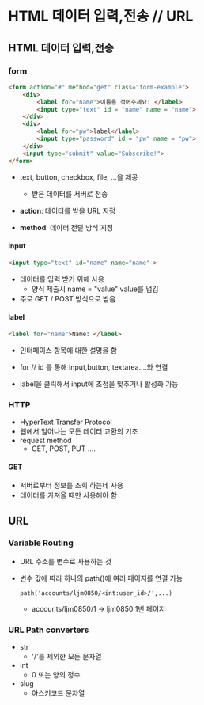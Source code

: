 # HTML 데이터 입력,전송 // URL

## HTML 데이터 입력,전송

### form

```html
<form action="#" method="get" class="form-example">
	<div>
    	<label for="name">이름을 적어주세요: </label>
    	<input type="text" id = "name" name = "name">
    </div>
    <div>
    	<label for="pw">label</label>
    	<input type="password" id = "pw" name = "pw">
    </div>
    <input type="submit" value="Subscribe!">
</form>
```

- text, button, checkbox, file, ...을 제공
  - 받은 데이터를 서버로 전송



- **action**: 데이터를 받을 URL 지정
- **method**: 데이터 전달 방식 지정

#### input

```html
<input type="text" id="name" name="name" >
```

- 데이터를 입력 받기 위해 사용
  - 양식 제출시 name = "value" value를 넘김 
- 주로 GET / POST 방식으로 받음

#### label

```html
<label for="name">Name: </label>
```

- 인터페이스 항목에 대한 설명을 함
- for // id 를 통해 input,button, textarea....와 연결

- label을 클릭해서 input에 초점을 맞추거나 활성화 가능



### HTTP

- HyperText Transfer Protocol
- 웹에서 일어나는 모든 데이터 교환의 기초
- request method
  - GET, POST, PUT ....

#### GET

- 서버로부터 정보를 조회 하는데 사용
- 데이터를 가져올 때만 사용해야 함



## URL

### Variable Routing

- URL 주소를 변수로 사용하는 것

- 변수 값에 따라 하나의 path()에 여러 페이지를 연결 가능

  ```django
  path('accounts/ljm0850/<int:user_id>/',...)
  ```

  - accounts/ljm0850/1 -> ljm0850 1번 페이지

### URL Path converters

- str
  - '/'를 제외한 모든 문자열
- int
  - 0 또는 양의 정수
- slug
  - 아스키코드 문자열
